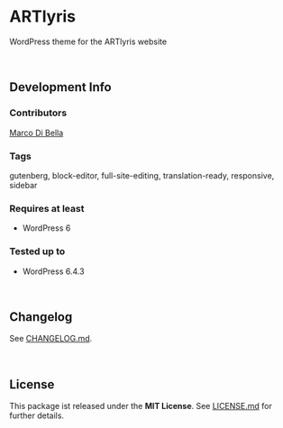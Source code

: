 # ARTlyris
WordPress theme for the ARTlyris website

<br>

## Development Info

### Contributors
[Marco Di Bella ](https://github.com/mdibella-dev/)

### Tags
gutenberg, block-editor, full-site-editing, translation-ready, responsive, sidebar

### Requires at least

* WordPress 6

### Tested up to

* WordPress 6.4.3

<br>

## Changelog

See [CHANGELOG.md](https://github.com/mdibella-dev/artlyris/blob/main/CHANGELOG.md).

<br>

## License

This package ist released under the **MIT License**. See [LICENSE.md](https://github.com/mdibella-dev/theme-template/blob/main/LICENSE.md) for further details.
